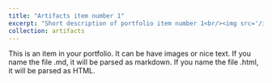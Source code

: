 ```yaml
---
title: "Artifacts item number 1"
excerpt: "Short description of portfolio item number 1<br/><img src='/images/500x300.png'>"
collection: artifacts
---
```


This is an item in your portfolio. It can be have images or nice text. If you name the file .md, it will be parsed as markdown. If you name the file .html, it will be parsed as HTML. 
